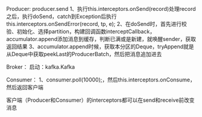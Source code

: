 Producer:
producer.send
1、执行this.interceptors.onSend(record)处理record之后，执行doSend，catch到Exception后执行this.interceptors.onSendError(record, tp, e);
2、在doSend时，首先进行校验、初始化、选择partition，构建回调函数interceptCallback，accumulator.append添加消息到缓存，判断已满或是新建，就唤醒sender，获取返回结果
3、accumulator.append时候，获取本分区的Deque<ProducerBatch>，tryAppend就是从Deque中获取peekLast的ProducerBatch，然后把消息追加进去

Broker：
启动：kafka.Kafka


Consumer：
1、consumer.poll(10000);，然后this.interceptors.onConsume，然后返回客户端

客户端（Producer和Consumer）的interceptors都可以在send和receive前改变消息






